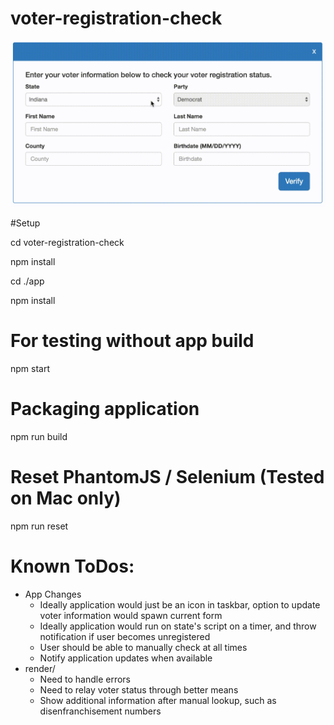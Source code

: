 # voter-registration-check
![Voter Registration Check](https://raw.githubusercontent.com/Mad-Chemist/voter-registration-check/master/assets/voter-reg.gif)

#Setup

cd voter-registration-check

npm install

cd ./app

npm install

# For testing without app build

npm start

# Packaging application

npm run build

# Reset PhantomJS / Selenium (Tested on Mac only)

npm run reset

# Known ToDos:


* App Changes
  * Ideally application would just be an icon in taskbar, option to update voter information would spawn current form
  * Ideally application would run on state's script on a timer, and throw notification if user becomes unregistered
  * User should be able to manually check at all times
  * Notify application updates when available
* render/
  * Need to handle errors
  * Need to relay voter status through better means
  * Show additional information after manual lookup, such as disenfranchisement numbers
